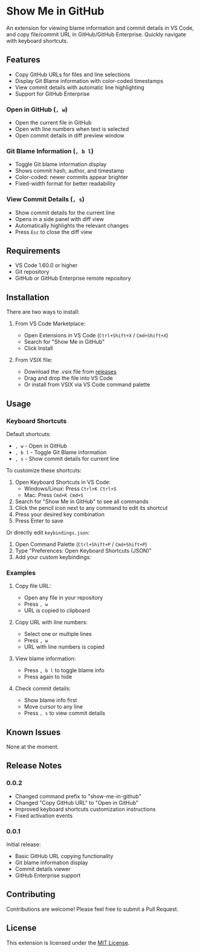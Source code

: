 # Show Me in GitHub

An extension for viewing blame information and commit details in VS Code, and copy file/commit URL in GitHub/GitHub Enterprise. Quickly navigate with keyboard shortcuts.

## Features

- Copy GitHub URLs for files and line selections
- Display Git Blame information with color-coded timestamps
- View commit details with automatic line highlighting
- Support for GitHub Enterprise

### Open in GitHub (`, w`)
- Open the current file in GitHub
- Open with line numbers when text is selected
- Open commit details in diff preview window

### Git Blame Information (`, b l`)
- Toggle Git blame information display
- Shows commit hash, author, and timestamp
- Color-coded: newer commits appear brighter
- Fixed-width format for better readability

### View Commit Details (`, s`)
- Show commit details for the current line
- Opens in a side panel with diff view
- Automatically highlights the relevant changes
- Press `Esc` to close the diff view

## Requirements

- VS Code 1.60.0 or higher
- Git repository
- GitHub or GitHub Enterprise remote repository

## Installation

There are two ways to install:

1. From VS Code Marketplace:
   - Open Extensions in VS Code (`Ctrl+Shift+X` / `Cmd+Shift+X`)
   - Search for "Show Me in GitHub"
   - Click Install

2. From VSIX file:
   - Download the .vsix file from [releases](https://github.com/su27/show-me-in-github/releases)
   - Drag and drop the file into VS Code
   - Or install from VSIX via VS Code command palette

## Usage

### Keyboard Shortcuts

Default shortcuts:
- `, w` - Open in GitHub
- `, b l` - Toggle Git Blame information
- `, s` - Show commit details for current line

To customize these shortcuts:
1. Open Keyboard Shortcuts in VS Code:
   - Windows/Linux: Press `Ctrl+K Ctrl+S`
   - Mac: Press `Cmd+K Cmd+S`
2. Search for "Show Me in GitHub" to see all commands
3. Click the pencil icon next to any command to edit its shortcut
4. Press your desired key combination
5. Press Enter to save

Or directly edit `keybindings.json`:
1. Open Command Palette (`Ctrl+Shift+P` / `Cmd+Shift+P`)
2. Type "Preferences: Open Keyboard Shortcuts (JSON)"
3. Add your custom keybindings:

### Examples

1. Copy file URL:
   - Open any file in your repository
   - Press `, w`
   - URL is copied to clipboard

2. Copy URL with line numbers:
   - Select one or multiple lines
   - Press `, w`
   - URL with line numbers is copied

3. View blame information:
   - Press `, b l` to toggle blame info
   - Press again to hide

4. Check commit details:
   - Show blame info first
   - Move cursor to any line
   - Press `, s` to view commit details

## Known Issues

None at the moment.

## Release Notes

### 0.0.2

- Changed command prefix to "show-me-in-github"
- Changed "Copy GitHub URL" to "Open in GitHub"
- Improved keyboard shortcuts customization instructions
- Fixed activation events

### 0.0.1

Initial release:
- Basic GitHub URL copying functionality
- Git blame information display
- Commit details viewer
- GitHub Enterprise support

## Contributing

Contributions are welcome! Please feel free to submit a Pull Request.

## License

This extension is licensed under the [MIT License](LICENSE).